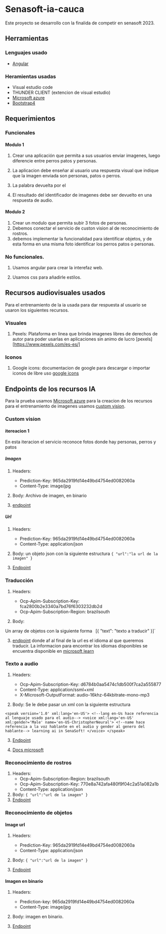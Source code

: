 # Senasoft-ia-cauca

Este proyecto se desarrollo con la finalida de competir en senasoft 2023.
## Herramientas

### Lenguajes usado

* [Angular](https://angular.io/)

### Heramientas usadas

* Visual estudio code
* THUNDER CLIENT (extencion de visual estudio)
* [Microsoft azure](https://portal.azure.com/#home)
* [Bootstrap4](https://getbootstrap.com/)

## Requerimientos

### Funcionales

#### Modulo 1
1. Crear una aplicación que permita a sus usuarios enviar imagenes, luego diferencie entre perros
patos y personas.

2. La aplicacion debe enseñar al usuario una respuesta visual que indique que la imagen enviada
son personas, patos o perros.

3. La palabra devuelta por el 

4. El resultado del identificador de imagenes debe ser devuelto en una respuesta de audio.

#### Modulo 2
1. Crear un modulo que permita subir 3 fotos de personas.
2. Debemos conectar el servicio de custon vision al de reconocimiento de rostros.
3. debemos implementar la funcionalidad para identificar objetos, y de esta forma en una misma foto identificar los perros patos o personas.

### No funcionales.

1. Usamos angular para crear la interefaz web.

2. Usamos css para añadirle estilos.

## Recursos audiovisuales usados

Para el entrenamiento de la ia usada para dar respuesta al usuario
se usaron los siguientes recursos.

### Visuales

1. Pexels: Plataforma en linea que brinda imagenes libres de derechos de autor para poder usarlas en
aplicaciones sin animo de lucro 
[pexels][https://www.pexels.com/es-es/]

### Iconos

1. Google icons: documentacion de google para descargar o importar iconos de libre uso
[google icons](https://fonts.google.com/icons)

## Endpoints de los recursos IA

Para la prueba usamos [Microsoft azure](https://portal.azure.com/) para la creacion de los recursos
para el entrenamiento de imagenes usamos [custom vision](https://www.customvision.ai/).
### Custom vision

#### itereacion 1
En esta iteracion el servicio reconoce fotos donde hay personas, perros y patos

##### Imagen 

1. Headers:
    * Prediction-Key: 965da2919fd14e49bd4754ed0082060a
    * Content-Type: image/jpg 

2. Body:
Archivo de imagen, en binario

3. [endpoint](https://southcentralus.api.cognitive.microsoft.com/customvision/v3.0/Prediction/fb27bfd7-e62a-4e10-9bf0-b39b8cd797f8/classify/iterations/ppp-v1/image)

##### Url

1. Headers:
    * Prediction-Key: 965da2919fd14e49bd4754ed0082060a
    * Content-Type: application/json

2. Body:
 un objeto json con la siguiente estructura
 `{
    "url":"la url de la imagen"
}`

3. [Endpoint](https://southcentralus.api.cognitive.microsoft.com/customvision/v3.0/Prediction/fb27bfd7-e62a-4e10-9bf0-b39b8cd797f8/classify/iterations/ppp-v1/url)

### Traducción

1. Headers:

    * Ocp-Apim-Subscription-Key: fca2800b2e3340a7bd76f6303232db2d
    * Ocp-Apim-Subscription-Region: brazilsouth

2. Body:

Un array de objetos con la siguiente forma `
`[{
    "text": "texto a traducir"
}]`

3. [endpoint](https://api.cognitive.microsofttranslator.com/translate?api-version=3.0&to=af)
donde af al final de la url es el idioma al que queremos traducir. La informacion para encontrar
los idiomas disponibles se encuentra disponible en [microsoft learn](https://learn.microsoft.com/es-es/azure/ai-services/translator/language-support)

### Texto a audio

1. Headers:
    * Ocp-Apim-Subscription-Key: d6784b0aa5474c1db500f7ca2a555877
    * Content-Type: application/ssml+xml
    * X-Microsoft-OutputFormat: audio-16khz-64kbitrate-mono-mp3

2. Body:
Se le debe pasar un xml con la siguiente estructura

`<speak version='1.0' xml:lang='en-US'>
    <!--lang en-Us hace referencia al lenguaje usado para el audio-->
    <voice xml:lang='en-US' xml:gender='Male'
    name='en-US-ChristopherNeural'>
        <!--name hace referencia a la voz hablante en el audio y gender al genero del hablante-->
        learning ai in SenaSoft!
    </voice>
</speak>`

3. [Endpoint](https://eastus.tts.speech.microsoft.com/cognitiveservices/v1)

4. [Docs microsoft](https://learn.microsoft.com/en-us/azure/ai-services/speech-service/rest-text-to-speech?tabs=streaming#authentication)

### Reconocimiento de rostros

1. Headers:
    * Ocp-Apim-Subscription-Region: brazilsouth
    * Ocp-Apim-Subscription-Key: 770e8a742afa480f9f04c2a51a082a1b
    * Content-Type: application/json
2. Body: 
    `{
        "url":"url de la imagen"
    }`
3. [Endpoint](https://senasoft-cauca-faceapi.cognitiveservices.azure.com/face/v1.0/detect?detectionModel=detection_01)

### Reconocimiento de objetos

#### Image url

1. Headers:
    * Prediction-Key: 965da2919fd14e49bd4754ed0082060a
    * Content-Type: application/json

2. Body:
    `{
        "url":"url de la imagen"
    }`

3. [Endpoint](https://southcentralus.api.cognitive.microsoft.com/customvision/v3.0/Prediction/455efc17-7aa0-4e3f-a23f-b40f44da2b14/detect/iterations/Iteration2/url)

#### Imagen en binario

1. Headers:
    * Prediction-key: 965da2919fd14e49bd4754ed0082060a
    * Content-Type: image/jpg

2. Body:
    imagen en binario.

3. [Endpoint](https://southcentralus.api.cognitive.microsoft.com/customvision/v3.0/Prediction/455efc17-7aa0-4e3f-a23f-b40f44da2b14/detect/iterations/Iteration2/image)



